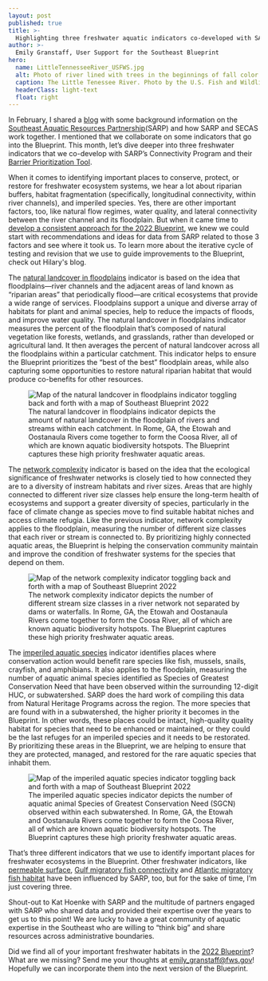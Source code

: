 ```yaml
---
layout: post
published: true
title: >-
  Highlighting three freshwater aquatic indicators co-developed with SARP
author: >-
  Emily Granstaff, User Support for the Southeast Blueprint
hero:
  name: LittleTennesseeRiver_USFWS.jpg
  alt: Photo of river lined with trees in the beginnings of fall color.
  caption: The Little Tenessee River. Photo by the U.S. Fish and Wildlife Service.
  headerClass: light-text
  float: right
---
```

In February, I shared a [blog](https://secassoutheast.org/2023/02/24/A-tale-of-two-partnerships-how-SARP-and-SECAS-work-together.html) with some background information on the [Southeast Aquatic Resources Partnership](https://southeastaquatics.net/)(SARP) and how SARP and SECAS work together. I mentioned that we collaborate on some indicators that go into the Blueprint. This month, let’s dive deeper into three freshwater indicators that we co-develop with SARP’s Connectivity Program and their [Barrier Prioritization Tool](https://connectivity.sarpdata.com/). <!--more-->

When it comes to identifying important places to conserve, protect, or restore for freshwater ecosystem systems, we hear a lot about riparian buffers, habitat fragmentation (specifically, longitudinal connectivity, within river channels), and imperiled species. Yes, there are other important factors, too, like natural flow regimes, water quality, and lateral connectivity between the river channel and its floodplain. But when it came time to [develop a consistent approach for the 2022 Blueprint](http://secassoutheast.org/2021/03/12/New-approach-to-Southeast-Blueprint-in-2022.html), we knew we could start with recommendations and ideas for data from SARP related to those 3 factors and see where it took us. To learn more about the iterative cycle of testing and revision that we use to guide improvements to the Blueprint, check out Hilary's blog.

The [natural landcover in floodplains](https://secas-fws.hub.arcgis.com/maps/fws::natural-landcover-in-floodplains-southeast-blueprint-indicator/explore) indicator is based on the idea that floodplains—river channels and the adjacent areas of land known as “riparian areas” that periodically flood—are critical ecosystems that provide a wide range of services. Floodplains support a unique and diverse array of habitats for plant and animal species, help to reduce the impacts of floods, and improve water quality. The natural landcover in floodplains indicator measures the percent of the floodplain that’s composed of natural vegetation like forests, wetlands, and grasslands, rather than developed or agricultural land. It then averages the percent of natural landcover across all the floodplains within a particular catchment. This indicator helps to ensure the Blueprint prioritizes the “best of the best” floodplain areas, while also capturing some opportunities to restore natural riparian habitat that would produce co-benefits for other resources.

<figure>
  <img src="{{site.baseurl}}/images/NaturalLCiFP_BP.gif" alt="Map of the natural landcover in floodplains indicator toggling back and forth with a map of Southeast Blueprint 2022"/>
  <figcaption>The natural landcover in floodplains indicator depicts the amount of natural landcover in the floodplain of rivers and streams within each catchment. In Rome, GA, the Etowah and Oostanaula Rivers come together to form the Coosa River, all of which are known aquatic biodiversity hotspots. The Blueprint captures these high priority freshwater aquatic areas. </figcaption>
</figure>

The [network complexity](https://secas-fws.hub.arcgis.com/maps/fws::network-complexity-southeast-blueprint-indicator/explore) indicator is based on the idea that the ecological significance of freshwater networks is closely tied to how connected they are to a diversity of instream habitats and river sizes. Areas that are highly connected to different river size classes help ensure the long-term health of ecosystems and support a greater diversity of species, particularly in the face of climate change as species move to find suitable habitat niches and access climate refugia. Like the previous indicator, network complexity applies to the floodplain, measuring the number of different size classes that each river or stream is connected to. By prioritizing highly connected aquatic areas, the Blueprint is helping the conservation community maintain and improve the condition of freshwater systems for the species that depend on them.

<figure>
  <img src="{{site.baseurl}}/images/NetworkComplexity_BP.gif" alt="Map of the network complexity indicator toggling back and forth with a map of Southeast Blueprint 2022"/>
  <figcaption>The network complexity indicator depicts the number of different stream size classes in a river network not separated by dams or waterfalls. In Rome, GA, the Etowah and Oostanaula Rivers come together to form the Coosa River, all of which are known aquatic biodiversity hotspots. The Blueprint captures these high priority freshwater aquatic areas. </figcaption>
</figure>

The [imperiled aquatic species](https://secas-fws.hub.arcgis.com/maps/fws::imperiled-aquatic-species-southeast-blueprint-indicator/explore) indicator identifies places where conservation action would benefit rare species like fish, mussels, snails, crayfish, and amphibians. It also applies to the floodplain, measuring the number of aquatic animal species identified as Species of Greatest Conservation Need that have been observed within the surrounding 12-digit HUC, or subwatershed. SARP does the hard work of compiling this data from Natural Heritage Programs across the region. The more species that are found with in a subwatershed, the higher priority it becomes in the Blueprint. In other words, these places could be intact, high-quality quality habitat for species that need to be enhanced or maintained, or they could be the last refuges for an imperiled species and it needs to be restorated. By prioritizing these areas in the Blueprint, we are helping to ensure that they are protected, managed, and restored for the rare aquatic species that inhabit them.

<figure>
  <img src="{{site.baseurl}}/images/ImperiledAquatic_BP.gif" alt="Map of the imperiled aquatic species indicator toggling back and forth with a map of Southeast Blueprint 2022"/>
  <figcaption>The imperiled aquatic species indicator depicts the number of aquatic animal Species of Greatest Conservation Need (SGCN) observed within each subwatershed. In Rome, GA, the Etowah and Oostanaula Rivers come together to form the Coosa River, all of which are known aquatic biodiversity hotspots. The Blueprint captures these high priority freshwater aquatic areas. </figcaption>
</figure>

That’s three different indicators that we use to identify important places for freshwater ecosystems in the Blueprint. Other freshwater indicators, like [permeable surface](https://secas-fws.hub.arcgis.com/maps/fws::permeable-surface-southeast-blueprint-indicator/explore?location=32.513299%2C-88.840513%2C4.94), [Gulf migratory fish connectivity](https://secas-fws.hub.arcgis.com/maps/fws::gulf-migratory-fish-connectivity-southeast-blueprint-indicator/explore?location=29.809452%2C-84.845492%2C6.00) and [Atlantic migratory fish habitat](https://secas-fws.hub.arcgis.com/maps/fws::atlantic-migratory-fish-habitat-southeast-blueprint-indicator/explore?location=34.515204%2C-80.778177%2C5.92) have been influenced by SARP, too, but for the sake of time, I’m just covering three. 

Shout-out to Kat Hoenke with SARP and the multitude of partners engaged with SARP who shared data and provided their expertise over the years to get us to this point! We are lucky to have a great community of aquatic expertise in the Southeast who are willing to “think big” and share resources across administrative boundaries.

Did we find all of your important freshwater habitats in the [2022 Blueprint](https://blueprint.geoplatform.gov/southeast/)? What are we missing? Send me your thoughts at [emily_granstaff@fws.gov](mailto:emily_granstaff@fws.gov)! Hopefully we can incorporate them into the next version of the Blueprint.
